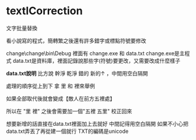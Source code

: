 # textlCorrection
文字批量替換

看小說寫的程式，簡轉繁之後還有許多錯字或標點符號要修改

change\change\bin\Debug 
裡面有 change.exe 和 data.txt
change.exe是主程式
data.txt是資料庫，裡面記錄說那些字(符號)要更改，又需要改成什麼樣子

**********data.txt說明**********
比方說
幹淨 乾淨
錯的 新的↑  ，中間用空白隔開

處理的順序從上到下
拿 里 和 裡來舉例

如果全部取代後就會變成【敵人在前方五裡處】

所以在 "里 裡" 之後會需要加一個"五裡 五里"
校正回來

想要新增的話直接在data.txt裡面加上去就好
中間記得用空白隔開
如果不小心把data.txt弄丟了再從建一個就行
TXT的編碼是unicode
